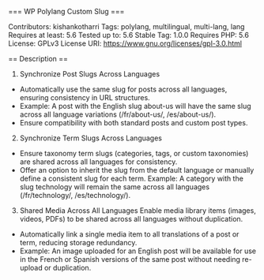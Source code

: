 === WP Polylang Custom Slug ===

Contributors: kishankotharri
Tags: polylang, multilingual, multi-lang, lang
Requires at least: 5.6
Tested up to: 5.6
Stable Tag: 1.0.0
Requires PHP: 5.6
License: GPLv3
License URI: https://www.gnu.org/licenses/gpl-3.0.html

== Description ==

1. Synchronize Post Slugs Across Languages
* Automatically use the same slug for posts across all languages, ensuring consistency in URL structures.
* Example: A post with the English slug about-us will have the same slug across all language variations (/fr/about-us/, /es/about-us/).
* Ensure compatibility with both standard posts and custom post types.

2. Synchronize Term Slugs Across Languages
* Ensure taxonomy term slugs (categories, tags, or custom taxonomies) are shared across all languages for consistency.
* Offer an option to inherit the slug from the default language or manually define a consistent slug for each term.
Example: A category with the slug technology will remain the same across all languages (/fr/technology/, /es/technology/).

3. Shared Media Across All Languages
Enable media library items (images, videos, PDFs) to be shared across all languages without duplication.
* Automatically link a single media item to all translations of a post or term, reducing storage redundancy.
* Example: An image uploaded for an English post will be available for use in the French or Spanish versions of the same post without needing re-upload or duplication.
